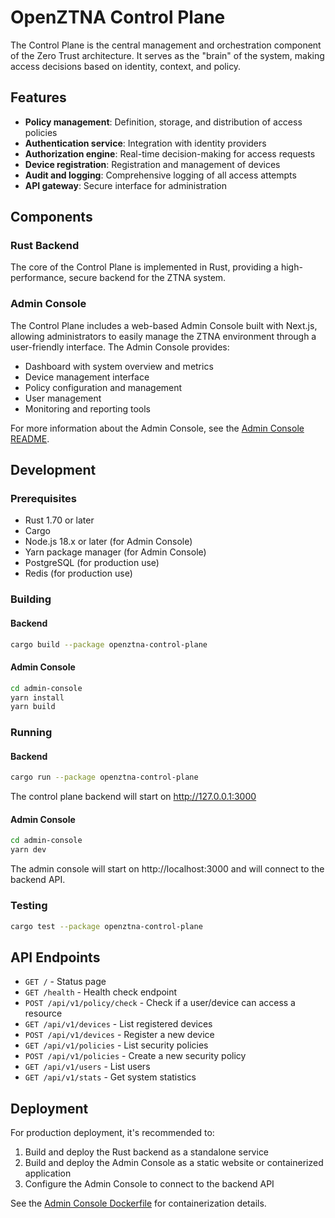 # OpenZTNA Control Plane

The Control Plane is the central management and orchestration component of the Zero Trust architecture. It serves as the "brain" of the system, making access decisions based on identity, context, and policy.

## Features

- **Policy management**: Definition, storage, and distribution of access policies
- **Authentication service**: Integration with identity providers
- **Authorization engine**: Real-time decision-making for access requests
- **Device registration**: Registration and management of devices
- **Audit and logging**: Comprehensive logging of all access attempts
- **API gateway**: Secure interface for administration

## Components

### Rust Backend

The core of the Control Plane is implemented in Rust, providing a high-performance, secure backend for the ZTNA system.

### Admin Console

The Control Plane includes a web-based Admin Console built with Next.js, allowing administrators to easily manage the ZTNA environment through a user-friendly interface. The Admin Console provides:

- Dashboard with system overview and metrics
- Device management interface
- Policy configuration and management
- User management
- Monitoring and reporting tools

For more information about the Admin Console, see the [Admin Console README](./admin-console/README.md).

## Development

### Prerequisites

- Rust 1.70 or later
- Cargo
- Node.js 18.x or later (for Admin Console)
- Yarn package manager (for Admin Console)
- PostgreSQL (for production use)
- Redis (for production use)

### Building

#### Backend

```bash
cargo build --package openztna-control-plane
```

#### Admin Console

```bash
cd admin-console
yarn install
yarn build
```

### Running

#### Backend

```bash
cargo run --package openztna-control-plane
```

The control plane backend will start on http://127.0.0.1:3000

#### Admin Console

```bash
cd admin-console
yarn dev
```

The admin console will start on http://localhost:3000 and will connect to the backend API.

### Testing

```bash
cargo test --package openztna-control-plane
```

## API Endpoints

- `GET /` - Status page
- `GET /health` - Health check endpoint
- `POST /api/v1/policy/check` - Check if a user/device can access a resource
- `GET /api/v1/devices` - List registered devices
- `POST /api/v1/devices` - Register a new device
- `GET /api/v1/policies` - List security policies
- `POST /api/v1/policies` - Create a new security policy
- `GET /api/v1/users` - List users
- `GET /api/v1/stats` - Get system statistics

## Deployment

For production deployment, it's recommended to:

1. Build and deploy the Rust backend as a standalone service
2. Build and deploy the Admin Console as a static website or containerized application
3. Configure the Admin Console to connect to the backend API

See the [Admin Console Dockerfile](./admin-console/Dockerfile) for containerization details.